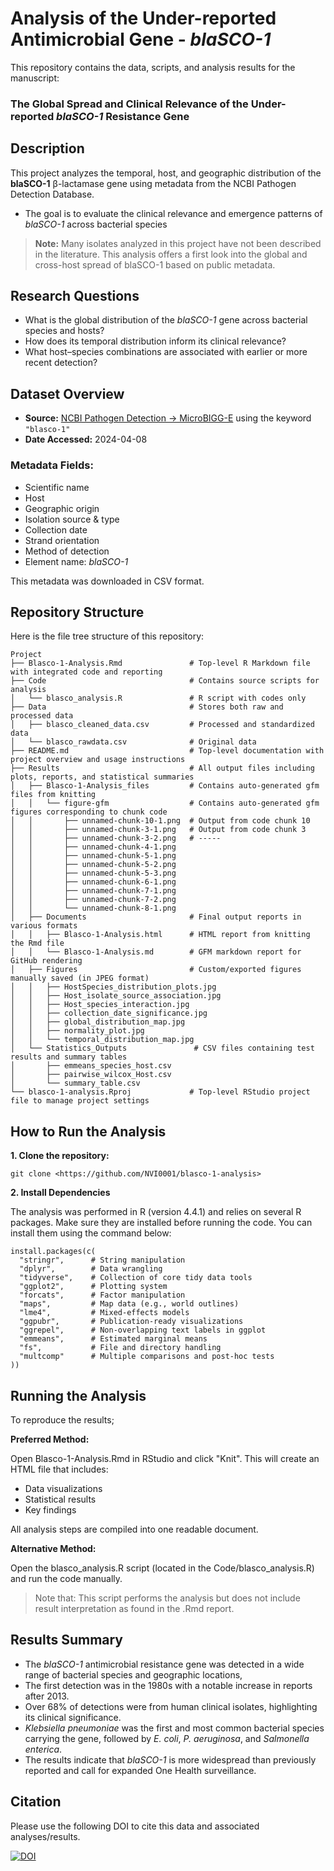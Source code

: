 # Analysis of the Under-reported Antimicrobial Gene - *blaSCO-1*

This repository contains the data, scripts, and analysis results for the manuscript:

### **The Global Spread and Clinical Relevance of the Under-reported *blaSCO-1* Resistance Gene**



## Description

This project analyzes the temporal, host, and geographic distribution of the **blaSCO-1** β-lactamase gene using metadata from the NCBI Pathogen Detection Database. 

- The goal is to evaluate the clinical relevance and emergence patterns of *blaSCO-1* across bacterial species

> **Note:** Many isolates analyzed in this project have not been described in the literature. This analysis offers a first look into the global and cross-host spread of blaSCO-1 based on public metadata.



## Research Questions

- What is the global distribution of the *blaSCO-1* gene across bacterial species and hosts?
- How does its temporal distribution inform its clinical relevance?
- What host–species combinations are associated with earlier or more recent detection?



## Dataset Overview

- **Source:** [NCBI Pathogen Detection → MicroBIGG-E](https://www.ncbi.nlm.nih.gov/pathogens/microbigge/) using the keyword `"blasco-1"`
- **Date Accessed:** 2024-04-08

### Metadata Fields:
- Scientific name  
- Host  
- Geographic origin  
- Isolation source & type  
- Collection date  
- Strand orientation  
- Method of detection  
- Element name: *blaSCO-1*

This metadata was downloaded in CSV format.



## Repository Structure

Here is the file tree structure of this repository:

```
Project
├── Blasco-1-Analysis.Rmd               # Top-level R Markdown file with integrated code and reporting
├── Code                                # Contains source scripts for analysis
│   └── blasco_analysis.R               # R script with codes only 
├── Data                                # Stores both raw and processed data
│   ├── blasco_cleaned_data.csv         # Processed and standardized data
│   └── blasco_rawdata.csv              # Original data
├── README.md                           # Top-level documentation with project overview and usage instructions
├── Results                             # All output files including plots, reports, and statistical summaries
│   ├── Blasco-1-Analysis_files         # Contains auto-generated gfm files from knitting
│   │   └── figure-gfm                  # Contains auto-generated gfm figures corresponding to chunk code
│   │       ├── unnamed-chunk-10-1.png  # Output from code chunk 10
│   │       ├── unnamed-chunk-3-1.png   # Output from code chunk 3
│   │       ├── unnamed-chunk-3-2.png   # -----
│   │       ├── unnamed-chunk-4-1.png
│   │       ├── unnamed-chunk-5-1.png
│   │       ├── unnamed-chunk-5-2.png
│   │       ├── unnamed-chunk-5-3.png
│   │       ├── unnamed-chunk-6-1.png
│   │       ├── unnamed-chunk-7-1.png
│   │       ├── unnamed-chunk-7-2.png
│   │       └── unnamed-chunk-8-1.png
│   ├── Documents                       # Final output reports in various formats
│   │   ├── Blasco-1-Analysis.html      # HTML report from knitting the Rmd file
│   │   └── Blasco-1-Analysis.md        # GFM markdown report for GitHub rendering
│   ├── Figures                         # Custom/exported figures manually saved (in JPEG format)
│   │   ├── HostSpecies_distribution_plots.jpg
│   │   ├── Host_isolate_source_association.jpg
│   │   ├── Host_species_interaction.jpg
│   │   ├── collection_date_significance.jpg
│   │   ├── global_distribution_map.jpg
│   │   ├── normality_plot.jpg
│   │   └── temporal_distribution_map.jpg
│   └── Statistics_Outputs               # CSV files containing test results and summary tables
│       ├── emmeans_species_host.csv
│       ├── pairwise_wilcox_Host.csv
│       └── summary_table.csv
└── blasco-1-analysis.Rproj             # Top-level RStudio project file to manage project settings

```

## How to Run the Analysis

**1. Clone the repository:**

   `git clone <https://github.com/NVI0001/blasco-1-analysis>`
   

**2. Install Dependencies**

The analysis was performed in R (version 4.4.1) and relies on several R packages. Make sure they are installed before running the code. You can install them using the command below:

```
install.packages(c(
  "stringr",      # String manipulation
  "dplyr",        # Data wrangling
  "tidyverse",    # Collection of core tidy data tools
  "ggplot2",      # Plotting system
  "forcats",      # Factor manipulation
  "maps",         # Map data (e.g., world outlines)
  "lme4",         # Mixed-effects models
  "ggpubr",       # Publication-ready visualizations
  "ggrepel",      # Non-overlapping text labels in ggplot
  "emmeans",      # Estimated marginal means
  "fs",           # File and directory handling
  "multcomp"      # Multiple comparisons and post-hoc tests
))

```


## Running the Analysis

To reproduce the results;

**Preferred Method:**

  Open Blasco-1-Analysis.Rmd in RStudio and click "Knit". This will create an HTML file that includes:

  - Data visualizations
  - Statistical results
  - Key findings

All analysis steps are compiled into one readable document.

**Alternative Method:**

  Open the blasco_analysis.R script (located in the Code/blasco_analysis.R) and run the code manually.
  > Note that: This script performs the analysis but does not include result interpretation as found in the .Rmd report.


## Results Summary

- The *blaSCO-1* antimicrobial resistance gene was detected in a wide range of bacterial species and geographic locations,
- The first detection was in the 1980s with a notable increase in reports after 2013. 
- Over 68% of detections were from human clinical isolates, highlighting its clinical significance. 
- *Klebsiella pneumoniae* was the first and most common bacterial species carrying the gene, followed by *E. coli*, *P. aeruginosa*, and *Salmonella enterica*. 
- The results indicate that *blaSCO-1* is more widespread than previously reported and call for expanded One Health surveillance.


## Citation

Please use the following DOI to cite this data and associated analyses/results.  

[![DOI](https://zenodo.org/badge/924392893.svg)](https://doi.org/10.5281/zenodo.14957149)

